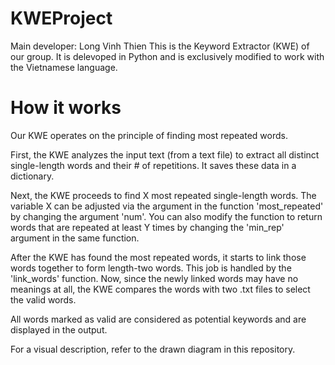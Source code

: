 # KWEProject
Main developer: Long Vinh Thien
This is the Keyword Extractor (KWE) of our group. It is delevoped in Python and is exclusively modified to work with the Vietnamese language.

# How it works
Our KWE operates on the principle of finding most repeated words.

First, the KWE analyzes the input text (from a text file) to extract all distinct single-length words and their # of repetitions. It saves these data in a dictionary.

Next, the KWE proceeds to find X most repeated single-length words. The variable X can be adjusted via the argument in the function 'most_repeated' by changing the argument 'num'. You can also modify the function to return words that are repeated at least Y times by changing the 'min_rep' argument in the same function.

After the KWE has found the most repeated words, it starts to link those words together to form length-two words. This job is handled by the 'link_words' function. Now, since the newly linked words may have no meanings at all, the KWE compares the words with two .txt files to select the valid words.

All words marked as valid are considered as potential keywords and are displayed in the output.

For a visual description, refer to the drawn diagram in this repository.
